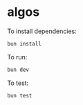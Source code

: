 # algos

To install dependencies:

```bash
bun install
```

To run:

```bash
bun dev
```

To test:

```bash
bun test
```
